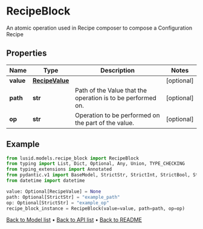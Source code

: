 # RecipeBlock

An atomic operation used in Recipe composer to compose a Configuration Recipe
## Properties
Name | Type | Description | Notes
------------ | ------------- | ------------- | -------------
**value** | [**RecipeValue**](RecipeValue.md) |  | [optional] 
**path** | **str** | Path of the Value that the operation is to be performed on. | [optional] 
**op** | **str** | Operation to be performed on the part of the value. | [optional] 
## Example

```python
from lusid.models.recipe_block import RecipeBlock
from typing import List, Dict, Optional, Any, Union, TYPE_CHECKING
from typing_extensions import Annotated
from pydantic.v1 import BaseModel, StrictStr, StrictInt, StrictBool, StrictFloat, StrictBytes, Field, validator, ValidationError, conlist, constr
from datetime import datetime

value: Optional[RecipeValue] = None
path: Optional[StrictStr] = "example_path"
op: Optional[StrictStr] = "example_op"
recipe_block_instance = RecipeBlock(value=value, path=path, op=op)

```

[Back to Model list](../README.md#documentation-for-models) &#8226; [Back to API list](../README.md#documentation-for-api-endpoints) &#8226; [Back to README](../README.md)

